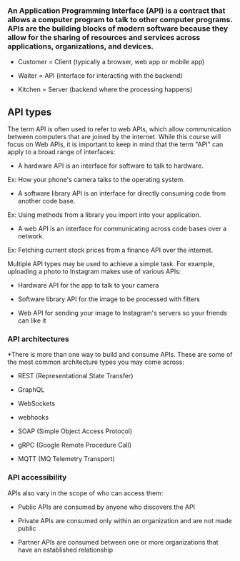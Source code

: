 ### An Application Programming Interface (API) is a contract that allows a computer program to talk to other computer programs. APIs are the building blocks of modern software because they allow for the sharing of resources and services across applications, organizations, and devices.

- Customer = Client (typically a browser, web app or mobile app)

- Waiter = API (interface for interacting with the backend)

- Kitchen = Server (backend where the processing happens)


## API types

The term API is often used to refer to web APIs, which allow communication between computers that are joined by the internet. While this course will focus on Web APIs, it is important to keep in mind that the term "API" can apply to a broad range of interfaces:

- A hardware API is an interface for software to talk to hardware.

Ex: How your phone's camera talks to the operating system.


- A software library API is an interface for directly consuming code from another code base.

Ex: Using methods from a library you import into your application.


- A web API is an interface for communicating across code bases over a network.

Ex: Fetching current stock prices from a finance API over the internet.


Multiple API types may be used to achieve a simple task. For example, uploading a photo to Instagram makes use of various APIs:

- Hardware API for the app to talk to your camera

- Software library API for the image to be processed with filters

- Web API for sending your image to Instagram's servers so your friends can like it



### API architectures

*There is more than one way to build and consume APIs. These are some of the most common architecture types you may come across:

- REST (Representational State Transfer)

- GraphQL

- WebSockets

- webhooks

- SOAP (Simple Object Access Protocol)

- gRPC (Google Remote Procedure Call)

- MQTT (MQ Telemetry Transport)


### API accessibility

APIs also vary in the scope of who can access them:

- Public APIs are consumed by anyone who discovers the API

- Private APIs are consumed only within an organization and are not made public

- Partner APIs are consumed between one or more organizations that have an established relationship
